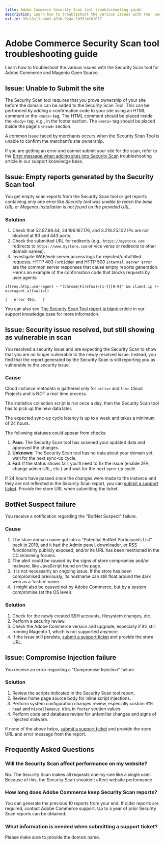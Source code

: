 ```yaml
---
title: Adobe Commerce Security Scan tool troubleshooting guide
description: Learn how to troubleshoot the various issues with the  Security Scan tool for Adobe Commerce and Magento Open Source.
exl-id: 35e18a11-bda9-47eb-924a-1095f4f01017
---
```

# Adobe Commerce Security Scan tool troubleshooting guide

Learn how to troubleshoot the various issues with the  Security Scan tool for Adobe Commerce and Magento Open Source.

## Issue: Unable to Submit the site

The Security Scan tool requires that you prove ownership of your site before the domain can be added to the Security Scan Tool. This can be performed by adding a confirmation code to your site using an HTML comment or the `<meta>` tag. The HTML comment should be placed inside the `<body>` tag, e.g., in the footer section. The `<meta>` tag should be placed inside the page's `<head>` section.

A common issue faced by merchants occurs when the Security Scan Tool is unable to confirm the merchant’s site ownership.

If you are getting an error and cannot submit your site for the scan, refer to the [Error message when adding sites into Security Scan](/help/troubleshooting/miscellaneous/error-message-adding-site-into-security-scan.md) troubleshooting article in our support knowledge base.

## Issue: Empty reports generated by the Security Scan tool

You get empty scan reports from the Security Scan tool or get reports containing only one error like *Security tool was unable to reach the base URL* or *Magento installation is not found on the provided URL*.

### Solution

1. Check that 52.87.98.44, 34.196.167.176, and 3.218.25.102 IPs are not blocked at 80 and 443 ports.
1. Check the submitted URL for redirects (e.g., `https://mystore.com` redirects to `https://www.mystore.com` or vice versa or redirects to other domain names).
1. Investigate WAF/web server access logs for rejected/unfulfilled requests. HTTP 403 `Forbidden` and HTTP 500 `Internal server error` are the common server responses that cause empty reports generation. Here's an example of the confirmation code that blocks requests by user agents:

```code block
if(req.http.user-agent ~ "(Chrome|Firefox)/[1-7][0-9]" && client.ip !~ useragent_allowlist)

{   error 403;   }
```

You can also see [The Security Scan Tool report is blank](/help/troubleshooting/miscellaneous/the-security-scan-tool-report-is-blank.md) article in our support knowledge base for more information.

## Issue: Security issue resolved, but still showing as vulnerable in scan

You resolved a security issue and are expecting the Security Scan to show that you are no longer vulnerable to the newly resolved issue. Instead, you find that the report generated by the Security Scan is still reporting you as vulnerable to the security issue.

### Cause

Cloud instance metadata is gathered only for `active` and `live` Cloud Projects and is NOT a real-time process.

The statistics collection script is run once a day, then the Security Scan tool has to pick up the new data later.

The expected sync-up cycle latency is up to a week and takes a minimum of 24 hours.

The following statuses could appear from checks:

1. **Pass**: The Security Scan tool has scanned your updated data and approved the changes.
1. **Unknown**: The Security Scan tool has no data about your domain yet; wait for the next sync-up cycle.
1. **Fail**: If the status shows fail, you'll need to fix the issue (enable 2FA, change admin URL, etc.) and wait for the next sync-up cycle.

If 24 hours have passed since the changes were made to the instance and they are not reflected in the Security Scan report, you can [submit a support ticket](/help/help-center-guide/help-center/magento-help-center-user-guide.md#submit-ticket). Provide the store URL when submitting the ticket.

## BotNet Suspect failure

You receive a notification regarding the "BotNet Suspect" failure.

### Cause

1. The store domain name got into a "Potential BotNet Participants List" back in 2019, and it had the Admin panel, downloader, or RSS functionality publicly exposed, and/or its URL has been mentioned in the CC skimming forums.
1. The alert could be caused by the signs of store compromise and/or malware, like JavaScript found on the page.
1. It is not necessarily an ongoing issue. If the store has been compromised previously, its hostname can still float around the dark web as a 'victim' name.
1. It might also be caused not by Adobe Commerce, but by a system compromise (at the OS level).

### Solution

1. Check for the newly created SSH accounts, filesystem changes, etc.
1. Perform a security review.
1. Check the Adobe Commerce version and upgrade, especially if it’s still running Magento 1, which is not supported anymore.
1. If the issue still persists, [submit a support ticket](/help/help-center-guide/help-center/magento-help-center-user-guide.md#submit-ticket) and provide the store URL.

## Issue: Compromise Injection failure

You receive an error regarding a "Compromise Injection" failure.

### Solution

1. Review the scripts indicated in the Security Scan tool report.
1. Review home page source body for inline script injections.
1. Perform system configuration changes review, especially custom `HTML head` and `Miscellaneous HTML` in `footer` section values.
1. Perform code and database review for unfamiliar changes and signs of injected malware.

If none of the above helps, [submit a support ticket](/help/help-center-guide/help-center/magento-help-center-user-guide.md#submit-ticket) and provide the store URL and error message from the report.

## Frequently Asked Questions

### Will the Security Scan affect performance on my website?

No. The Security Scan makes all requests one-by-one like a single user. Because of this, the Security Scan shouldn't affect website performance.

### How long does Adobe Commerce keep Security Scan reports?

You can generate the previous 10 reports from your end. If older reports are required, contact Adobe Commerce support. Up to a year of prior Security Scan reports can be obtained.

### What information is needed when submitting a support ticket?

Please make sure to provide the domain name.
